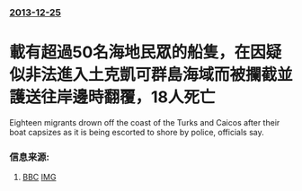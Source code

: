 ### [2013-12-25](/news/2013/12/25/index.md)

##### 
#  載有超過50名海地民眾的船隻，在因疑似非法進入土克凱可群島海域而被攔截並護送往岸邊時翻覆，18人死亡 

Eighteen migrants drown off the coast of the Turks and Caicos after their boat capsizes as it is being escorted to shore by police, officials say.


### 信息来源:

1. [BBC](http://www.bbc.co.uk/news/world-latin-america-25516175) [IMG](https://ichef.bbci.co.uk/news/1024/media/images/71953000/jpg/_71953111_71953109.jpg)
